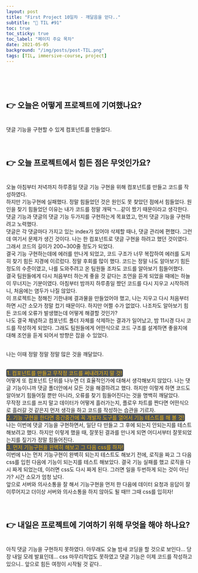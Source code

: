 ```yaml
---
layout: post
title: "First Project 10일차 - 깨달음을 얻다.."
subtitle: "📅 TIL #91"
toc: true
toc_sticky: true
toc_label: "페이지 주요 목차"
date: 2021-05-05
background: "/img/posts/post-TIL.png"
tags: [TIL, immersive-course, project]
---
```


<br/>
<br/>
<br/>

## 👉 오늘은 어떻게 프로젝트에 기여했나요?

<br/>
댓글 기능을 구현할 수 있게 컴포넌트를 만들었다.

<br/>
<br/>
<br/>

## 👉 오늘 프로젝트에서 힘든 점은 무엇인가요?

<br/>
오늘 아침부터 저녁까지 하루종일 댓글 기능 구현을 위해 컴포넌트를 만들고 코드를 작성하였다.

<br/>
하지만 기능구현에 실패했다. 정말 힘들었던 것은 원인도 못 찾았던 점에서 힘들었다. 원인을 찾기 힘들었던 이유는 내가 코드를 정말 개떡ㄱ...같이 짰기 때문이라고 생각한다.

<br/>
댓글 기능과 댓글의 댓글 기능 두가지를 구현하는게 목표였고, 먼저 댓글 기능을 구현하려고 노력했다.

<br/>
댓글은 각 댓글마다 가지고 있는 index가 있어야 삭제할 때나, 댓글 관리에 편했다. 그런데 여기서 문제가 생긴 것이다. 나는 한 컴포넌트로 댓글 구현을 하려고 했던 것이였다. 그래서 코드의 길이가 200~300줄 정도가 되었다.

<br/>
결국 기능 구현하는데에 에러를 만나게 되었고, 코드 구조가 너무 복잡하여 에러를 도저히 찾기 힘든 지경에 이르렀다. 정말 후회를 많이 했다. 코드는 정말 나도 알아보기 힘든 정도의 수준이였고, 나를 도와주려고 온 팀원들 조차도 코드를 알아보기 힘들어했다.

<br/>
결국 팀원들에게 다시 처음부터 하는게 좋을 것 같다는 조언을 듣게 되었을 때에는 하늘이 무너지는 기분이였다. 아침부터 밤까지 하루종일 짰던 코드를 다시 지우고 시작하려니, 처음에는 염두가 나질 않았다.

<br/>
이 프로젝트는 정해진 기한내에 결과물을 만들었어야 했고, 나는 지우고 다시 처음부터 하면 시간 소모가 정말 컸기 때문이다. 하지만 어쩔 수가 없었다. 나조차도 알아보기 힘든 코드에 오류가 발생했는데 어떻게 해결할 것인가?

<br/>
나도 결국 체념하고 컴포넌트 폴더 자체를 삭제하는 결과가 일어났고, 밤 11시경 다시 코드를 작성하게 되었다. 그래도 팀원들에게 어떤식으로 코드 구조를 설계하면 좋을지에 대해 조언을 듣게 되어서 방향은 잡을 수 있었다.

<br/>
<br/>

나는 이때 정말 정말 정말 많은 것을 깨달았다.

<br/>
<span style ="background-color:#4e5357; color:#f2b810; border-radius:4px; padding:2px">1. 컴포넌트를 만들고 무작정 코드를 써내려가지 말 것!</span>

<br/>
어떻게 또 컴포넌트 단위를 나누면 더 효율적인가에 대해서 생각해보지 않았다. 나는 댓글 기능이니까 댓글 폴더안에서 모든 것을 해결하려고 했다. 하지만 이렇게 하면 코드도 알아보기 힘들어질 뿐만 아니라, 오류를 찾기 힘들어진다는 것을 명백히 깨달았다.

<br/>
무작정 코드를 쓰지 말고 데이터가 어떻게 흘러가는지, 플로우 차트를 짠다면 어떤식으로 흘러갈 것 같은지 먼저 생각을 하고 코드를 작성하는 습관을 기르자.

<br/>
<span style ="background-color:#4e5357; color:#f2b810; border-radius:4px; padding:2px">2. 기능 구현을 한다면 중간중간에 꼭 개발자 도구를 열어서 기능 테스트를 해 볼 것!</span>

<br/>
나는 이번에 댓글 기능을 구현하면서, 일단 다 만들고 그 후에 되는지 안되는지를 테스트 해보려고 했다. 하지만 이렇게 했을 때, 잘못된 결과를 만나게 되면 어디서부터 잘못되었는지를 짚기가 정말 힘들어진다.

<br/>
<span style ="background-color:#4e5357; color:#f2b810; border-radius:4px; padding:2px">3. 먼저 기능구현을 완벽히 해보고 그 다음 css를 하자!</span>

<br/>
이번에 나는 먼저 기능구현이 완벽히 되는지 테스트도 해보기 전에, 로직을 짜고 그 다음 css를 입힌 다음에 기능이 되는지를 테스트 해보았다. 결국 기능 실패를 했고 로직을 다시 짜게 되었는데, 이러면 css도 다시 짜게 된다. 그러면 일을 두번하게 되는 것이 아닌가? 시간 소모가 엄청 났다.

<br/>
앞으로 서버와 의사소통을 잘 해서 기능구현을 먼저 한 다음에 데이터 요청과 응답이 잘 이루어지고 더이상 서버와 의사소통을 하지 않아도 될 때!!! 그때 css를 입히자!

<br/>
<br/>
<br/>

## 👉 내일은 프로젝트에 기여하기 위해 무엇을 해야 하나요?

<br/>
아직 댓글 기능을 구현하지 못하였다. 아무래도 오늘 밤새 코딩을 할 것으로 보인다... 당장 내일 모레 발표인데... css 마무리작업도 못하였고 댓글 기능은 이제 코드를 작성하고 있으니.. 앞으로 힘든 여정이 시작될 것 같다..

<br/>
<br/>
<br/>
